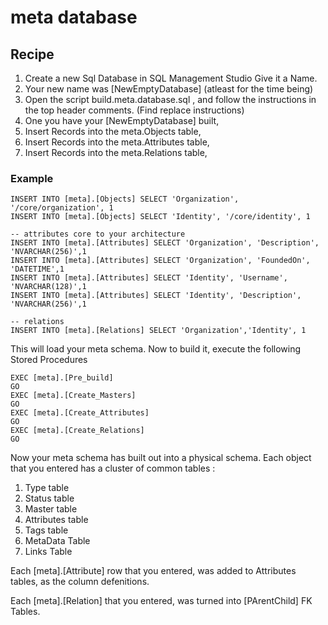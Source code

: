 # meta database 

## Recipe 

1. Create a new Sql Database in SQL Management Studio  Give it a Name. 
2. Your new name was [NewEmptyDatabase] (atleast for the time being)
3. Open the script build.meta.database.sql , and follow the instructions in the top header comments. (Find replace instructions)
4. One you have your [NewEmptyDatabase] built, 
5. Insert Records into the meta.Objects table, 
6. Insert Records into the meta.Attributes table,
7. Insert Records into the meta.Relations table, 

### Example 
```
INSERT INTO [meta].[Objects] SELECT 'Organization', '/core/organization', 1
INSERT INTO [meta].[Objects] SELECT 'Identity', '/core/identity', 1

-- attributes core to your architecture
INSERT INTO [meta].[Attributes] SELECT 'Organization', 'Description', 'NVARCHAR(256)',1
INSERT INTO [meta].[Attributes] SELECT 'Organization', 'FoundedOn', 'DATETIME',1
INSERT INTO [meta].[Attributes] SELECT 'Identity', 'Username', 'NVARCHAR(128)',1
INSERT INTO [meta].[Attributes] SELECT 'Identity', 'Description', 'NVARCHAR(256)',1

-- relations
INSERT INTO [meta].[Relations] SELECT 'Organization','Identity', 1
```

This will load your meta schema. Now to build it, execute the following Stored Procedures

```
EXEC [meta].[Pre_build] 
GO
EXEC [meta].[Create_Masters] 
GO
EXEC [meta].[Create_Attributes] 
GO
EXEC [meta].[Create_Relations] 
GO

```

Now your meta schema has built out into a physical schema. Each object that you entered has a cluster of common tables :

1. Type table
2. Status table
3. Master table
4. Attributes table
5. Tags table
6. MetaData Table 
7. Links Table 

Each [meta].[Attribute] row that you entered, was added to Attributes tables, as the column defenitions.

Each [meta].[Relation] that you entered, was turned into [PArentChild] FK Tables.


